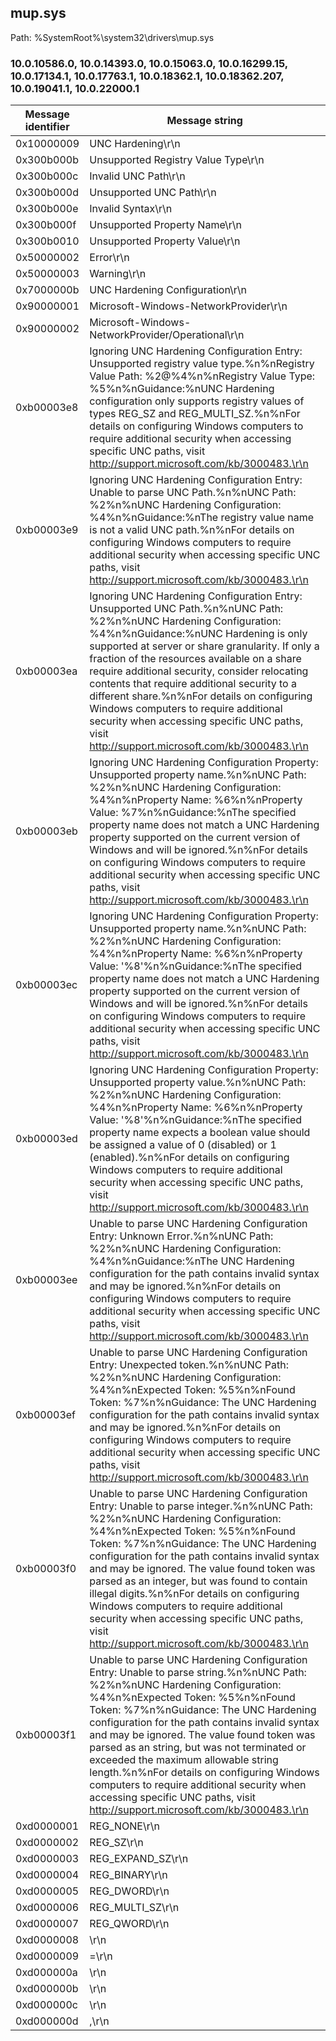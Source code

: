 ## mup.sys

Path: %SystemRoot%\system32\drivers\mup.sys

### 10.0.10586.0, 10.0.14393.0, 10.0.15063.0, 10.0.16299.15, 10.0.17134.1, 10.0.17763.1, 10.0.18362.1, 10.0.18362.207, 10.0.19041.1, 10.0.22000.1

Message identifier | Message string
--- | ---
0x10000009 | UNC Hardening\r\n
0x300b000b | Unsupported Registry Value Type\r\n
0x300b000c | Invalid UNC Path\r\n
0x300b000d | Unsupported UNC Path\r\n
0x300b000e | Invalid Syntax\r\n
0x300b000f | Unsupported Property Name\r\n
0x300b0010 | Unsupported Property Value\r\n
0x50000002 | Error\r\n
0x50000003 | Warning\r\n
0x7000000b | UNC Hardening Configuration\r\n
0x90000001 | Microsoft-Windows-NetworkProvider\r\n
0x90000002 | Microsoft-Windows-NetworkProvider/Operational\r\n
0xb00003e8 | Ignoring UNC Hardening Configuration Entry: Unsupported registry value type.%n%nRegistry Value Path: %2@%4%n%nRegistry Value Type: %5%n%nGuidance:%nUNC Hardening configuration only supports registry values of types REG_SZ and REG_MULTI_SZ.%n%nFor details on configuring Windows computers to require additional security when accessing specific UNC paths, visit http://support.microsoft.com/kb/3000483.\r\n
0xb00003e9 | Ignoring UNC Hardening Configuration Entry: Unable to parse UNC Path.%n%nUNC Path: %2%n%nUNC Hardening Configuration: %4%n%nGuidance:%nThe registry value name is not a valid UNC path.%n%nFor details on configuring Windows computers to require additional security when accessing specific UNC paths, visit http://support.microsoft.com/kb/3000483.\r\n
0xb00003ea | Ignoring UNC Hardening Configuration Entry: Unsupported UNC Path.%n%nUNC Path: %2%n%nUNC Hardening Configuration: %4%n%nGuidance:%nUNC Hardening is only supported at server or share granularity. If only a fraction of the resources available on a share require additional security, consider relocating contents that require additional security to a different share.%n%nFor details on configuring Windows computers to require additional security when accessing specific UNC paths, visit http://support.microsoft.com/kb/3000483.\r\n
0xb00003eb | Ignoring UNC Hardening Configuration Property: Unsupported property name.%n%nUNC Path: %2%n%nUNC Hardening Configuration: %4%n%nProperty Name: %6%n%nProperty Value: %7%n%nGuidance:%nThe specified property name does not match a UNC Hardening property supported on the current version of Windows and will be ignored.%n%nFor details on configuring Windows computers to require additional security when accessing specific UNC paths, visit http://support.microsoft.com/kb/3000483.\r\n
0xb00003ec | Ignoring UNC Hardening Configuration Property: Unsupported property name.%n%nUNC Path: %2%n%nUNC Hardening Configuration: %4%n%nProperty Name: %6%n%nProperty Value: '%8'%n%nGuidance:%nThe specified property name does not match a UNC Hardening property supported on the current version of Windows and will be ignored.%n%nFor details on configuring Windows computers to require additional security when accessing specific UNC paths, visit http://support.microsoft.com/kb/3000483.\r\n
0xb00003ed | Ignoring UNC Hardening Configuration Property: Unsupported property value.%n%nUNC Path: %2%n%nUNC Hardening Configuration: %4%n%nProperty Name: %6%n%nProperty Value: '%8'%n%nGuidance:%nThe specified property name expects a boolean value should be assigned a value of 0 (disabled) or 1 (enabled).%n%nFor details on configuring Windows computers to require additional security when accessing specific UNC paths, visit http://support.microsoft.com/kb/3000483.\r\n
0xb00003ee | Unable to parse UNC Hardening Configuration Entry: Unknown Error.%n%nUNC Path: %2%n%nUNC Hardening Configuration: %4%n%nGuidance:%nThe UNC Hardening configuration for the path contains invalid syntax and may be ignored.%n%nFor details on configuring Windows computers to require additional security when accessing specific UNC paths, visit http://support.microsoft.com/kb/3000483.\r\n
0xb00003ef | Unable to parse UNC Hardening Configuration Entry: Unexpected token.%n%nUNC Path: %2%n%nUNC Hardening Configuration: %4%n%nExpected Token: %5%n%nFound Token: %7%n%nGuidance: The UNC Hardening configuration for the path contains invalid syntax and may be ignored.%n%nFor details on configuring Windows computers to require additional security when accessing specific UNC paths, visit http://support.microsoft.com/kb/3000483.\r\n
0xb00003f0 | Unable to parse UNC Hardening Configuration Entry: Unable to parse integer.%n%nUNC Path: %2%n%nUNC Hardening Configuration: %4%n%nExpected Token: %5%n%nFound Token: %7%n%nGuidance: The UNC Hardening configuration for the path contains invalid syntax and may be ignored. The value found token was parsed as an integer, but was found to contain illegal digits.%n%nFor details on configuring Windows computers to require additional security when accessing specific UNC paths, visit http://support.microsoft.com/kb/3000483.\r\n
0xb00003f1 | Unable to parse UNC Hardening Configuration Entry: Unable to parse string.%n%nUNC Path: %2%n%nUNC Hardening Configuration: %4%n%nExpected Token: %5%n%nFound Token: %7%n%nGuidance: The UNC Hardening configuration for the path contains invalid syntax and may be ignored. The value found token was parsed as an string, but was not terminated or exceeded the maximum allowable string length.%n%nFor details on configuring Windows computers to require additional security when accessing specific UNC paths, visit http://support.microsoft.com/kb/3000483.\r\n
0xd0000001 | REG_NONE\r\n
0xd0000002 | REG_SZ\r\n
0xd0000003 | REG_EXPAND_SZ\r\n
0xd0000004 | REG_BINARY\r\n
0xd0000005 | REG_DWORD\r\n
0xd0000006 | REG_MULTI_SZ\r\n
0xd0000007 | REG_QWORD\r\n
0xd0000008 | <Property>\r\n
0xd0000009 | =\r\n
0xd000000a | <Value>\r\n
0xd000000b | <Integer>\r\n
0xd000000c | <Quoted String>\r\n
0xd000000d | ,\r\n
